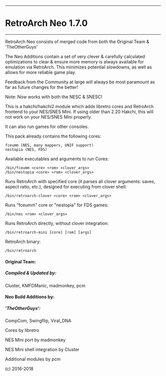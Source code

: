 -----------------------
# RetroArch Neo 1.7.0
-----------------------

RetroArch Neo consists of merged code from both the Original Team & 'TheOtherGuys'

The Neo Additions contain a set of very clever & carefully calculated optimizations to clear & ensure
more memory is always available for emulation via RetroArch.
This minimizes potential slowdowns, as well as allows for more reliable game play.

Feedback from the Community at large will always be most paramount as far as future changes for the better!


Note: Now works with both the NESC & SNESC!


This is a hakchi/hakchi2 module which adds libretro cores and RetroArch frontend to your NES/SNES Mini.
If using older than 2.20 Hakchi, this will not work on your NES/SNES Mini properly.

It can also run games for other consoles.



This pack already contains the following cores:

```
fceumm (NES, many mappers, UNIF support)
nestopia (NES, FDS)
```


Available executables and arguments to run Cores:

```
/bin/fceumm <core> <rom> <clover_args>
/bin/nestopia <core> <rom> <clover_args>
```


Runs RetroArch with specified core (it parses all clover arguments: saves, aspect ratio, etc.), designed for executing from clover shell:

```
/bin/retroarch-clover <core> <rom> <clover_args>
```


Runs "fceumm" core or "nestopia" for FDS games:

```
/bin/nes <rom> <clover_args>
```


Runs RetroArch directly, without clover integration:

```
/bin/retroarch-mini [core] [rom] [args]
```


RetroArch binary:

```
/bin/retroarch
```



#### **Original Team:**
##### Compiled & Updated by:
Cluster, KMFDManic, madmonkey, pcm


#### **Neo Build Additions by:**
##### 'TheOtherGuys':
CompCom, Swingflip, Viral_DNA


Cores by libretro

NES Mini port by madmonkey

NES Mini shell integration by Cluster

Additional modules by pcm

(c) 2016-2018

